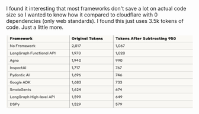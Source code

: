 I found it interesting that most frameworks don't save a lot on actual code size so I wanted to know how it compared to cloudflare with 0 dependencies (only web standards). I found this just uses 3.5k tokens of code. Just a little more.

![](comparison.png)
